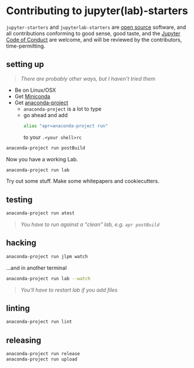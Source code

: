 # Contributing to jupyter(lab)-starters

`jupyter-starters` and `jupyterlab-starters` are [open source](./LICENSE) software,
and all contributions conforming to good sense, good taste, and the
[Jupyter Code of Conduct][code-of-conduct] are welcome, and will be reviewed
by the contributors, time-permitting.

[code-of-conduct]: https://github.com/jupyter/governance/blob/master/conduct/code_of_conduct.md

## setting up

> _There are probably other ways, but I haven't tried them_

- Be on Linux/OSX
- Get [Miniconda](https://docs.conda.io/en/latest/miniconda.html)
- Get [anaconda-project](https://github.com/Anaconda-Platform/anaconda-project)
  - `anaconda-project` is a lot to type
  - go ahead and add
    ```bash
    alias "apr=anaconda-project run"
    ```
    to your `.<your shell>rc`

```bash
anaconda-project run postBuild
```

Now you have a working Lab.

```bash
anaconda-project run lab
```

Try out some stuff. Make some whitepapers and cookiecutters.

## testing

```bash
anaconda-project run atest
```

> _You have to run against a "clean" lab, e.g. `apr postBuild`_

## hacking

```bash
anaconda-project run jlpm watch
```

...and in another terminal

```bash
anaconda-project run lab --watch
```

> _You'll have to restart lab if you add files_

## linting

```bash
anaconda-project run lint
```

## releasing

```bash
anaconda-project run release
anaconda-project run upload
```
